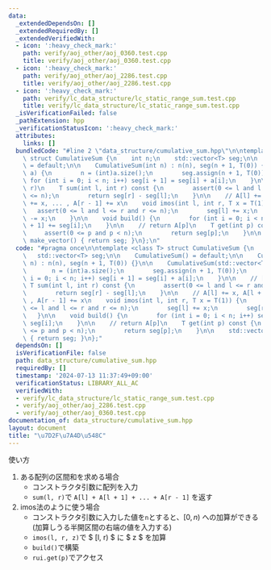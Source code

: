 ```yaml
---
data:
  _extendedDependsOn: []
  _extendedRequiredBy: []
  _extendedVerifiedWith:
  - icon: ':heavy_check_mark:'
    path: verify/aoj_other/aoj_0360.test.cpp
    title: verify/aoj_other/aoj_0360.test.cpp
  - icon: ':heavy_check_mark:'
    path: verify/aoj_other/aoj_2286.test.cpp
    title: verify/aoj_other/aoj_2286.test.cpp
  - icon: ':heavy_check_mark:'
    path: verify/lc_data_structure/lc_static_range_sum.test.cpp
    title: verify/lc_data_structure/lc_static_range_sum.test.cpp
  _isVerificationFailed: false
  _pathExtension: hpp
  _verificationStatusIcon: ':heavy_check_mark:'
  attributes:
    links: []
  bundledCode: "#line 2 \"data_structure/cumulative_sum.hpp\"\n\ntemplate <class T>\
    \ struct CumulativeSum {\n    int n;\n    std::vector<T> seg;\n\n    CumulativeSum()\
    \ = default;\n\n    CumulativeSum(int n) : n(n), seg(n + 1, T(0)) {}\n\n    CumulativeSum(std::vector<T>&\
    \ a) {\n        n = (int)a.size();\n        seg.assign(n + 1, T(0));\n       \
    \ for (int i = 0; i < n; i++) seg[i + 1] = seg[i] + a[i];\n    }\n\n    // [l,\
    \ r)\n    T sum(int l, int r) const {\n        assert(0 <= l and l <= r and r\
    \ <= n);\n        return seg[r] - seg[l];\n    }\n\n    // A[l] += x, A[l + 1]\
    \ += x, ... , A[r - 1] += x\n    void imos(int l, int r, T x = T(1)) {\n     \
    \   assert(0 <= l and l <= r and r <= n);\n        seg[l] += x;\n        seg[r]\
    \ -= x;\n    }\n\n    void build() {\n        for (int i = 0; i < n; i++) seg[i\
    \ + 1] += seg[i];\n    }\n\n    // return A[p]\n    T get(int p) const {\n   \
    \     assert(0 <= p and p < n);\n        return seg[p];\n    }\n\n    std::vector<T>\
    \ make_vector() { return seg; }\n};\n"
  code: "#pragma once\n\ntemplate <class T> struct CumulativeSum {\n    int n;\n \
    \   std::vector<T> seg;\n\n    CumulativeSum() = default;\n\n    CumulativeSum(int\
    \ n) : n(n), seg(n + 1, T(0)) {}\n\n    CumulativeSum(std::vector<T>& a) {\n \
    \       n = (int)a.size();\n        seg.assign(n + 1, T(0));\n        for (int\
    \ i = 0; i < n; i++) seg[i + 1] = seg[i] + a[i];\n    }\n\n    // [l, r)\n   \
    \ T sum(int l, int r) const {\n        assert(0 <= l and l <= r and r <= n);\n\
    \        return seg[r] - seg[l];\n    }\n\n    // A[l] += x, A[l + 1] += x, ...\
    \ , A[r - 1] += x\n    void imos(int l, int r, T x = T(1)) {\n        assert(0\
    \ <= l and l <= r and r <= n);\n        seg[l] += x;\n        seg[r] -= x;\n \
    \   }\n\n    void build() {\n        for (int i = 0; i < n; i++) seg[i + 1] +=\
    \ seg[i];\n    }\n\n    // return A[p]\n    T get(int p) const {\n        assert(0\
    \ <= p and p < n);\n        return seg[p];\n    }\n\n    std::vector<T> make_vector()\
    \ { return seg; }\n};"
  dependsOn: []
  isVerificationFile: false
  path: data_structure/cumulative_sum.hpp
  requiredBy: []
  timestamp: '2024-07-13 11:37:49+09:00'
  verificationStatus: LIBRARY_ALL_AC
  verifiedWith:
  - verify/lc_data_structure/lc_static_range_sum.test.cpp
  - verify/aoj_other/aoj_2286.test.cpp
  - verify/aoj_other/aoj_0360.test.cpp
documentation_of: data_structure/cumulative_sum.hpp
layout: document
title: "\u7D2F\u7A4D\u548C"
---
```



使い方
1. ある配列の区間和を求める場合
    - コンストラクタ引数に配列を入力
    - `sum(l, r)`で `A[l] + A[l + 1] + ... + A[r - 1]` を返す
1. imos法のように使う場合
    - コンストラクタ引数に入力した値を`n`とすると、$[0, n)$ への加算ができる(加算しうる半開区間の右端の値を入力する)
    - `imos(l, r, z)`で $ [l, r) $ に $ z $ を加算
    - `build()`で構築
    - `rui.get(p)`でアクセス
